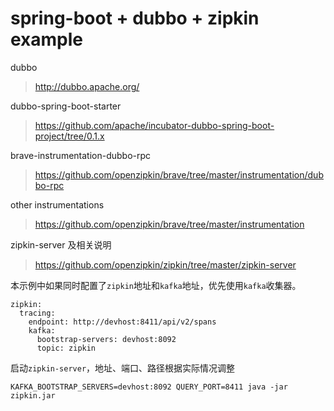 # spring-boot + dubbo + zipkin example

dubbo
> http://dubbo.apache.org/

dubbo-spring-boot-starter
> https://github.com/apache/incubator-dubbo-spring-boot-project/tree/0.1.x 

brave-instrumentation-dubbo-rpc
> https://github.com/openzipkin/brave/tree/master/instrumentation/dubbo-rpc

other instrumentations
> https://github.com/openzipkin/brave/tree/master/instrumentation

zipkin-server 及相关说明
> https://github.com/openzipkin/zipkin/tree/master/zipkin-server

本示例中如果同时配置了`zipkin`地址和`kafka`地址，优先使用`kafka`收集器。
```
zipkin:
  tracing:
    endpoint: http://devhost:8411/api/v2/spans
    kafka:
      bootstrap-servers: devhost:8092
      topic: zipkin
```

启动`zipkin-server`，地址、端口、路径根据实际情况调整
```
KAFKA_BOOTSTRAP_SERVERS=devhost:8092 QUERY_PORT=8411 java -jar zipkin.jar
```
